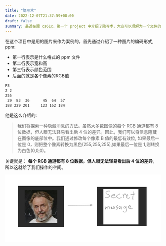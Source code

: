 ```yaml
---
title: "隐写术"
date: 2022-12-07T21:37:59+08:00
draft: false
summary: 最近在跟 cs61c，第一个 project 中介绍了隐写术，大意可以理解为一个文件的内容是`123`,在经过特定的编码转换后成了`456`。
---
```


在这个项目中是用的图片来作为案例的，首先通过介绍了一种图片的编码形式, ppm:
- 第一行表示是什么格式的 ppm 文件
- 第二行表示宽和高
- 第三行表示颜色范围
- 后面的就是各个像素的RGB值

```ppm
P3
2 2
255
 29  83  36      45  64  57   
188 229 201     123 162 184   

```

他是这么介绍的:

> 我们将探索一种隐藏消息的方法。虽然大多数图像的每个 RGB 通道都有 8 位数据，但人眼无法轻易看出后 4 位的差异。因此，我们可以将信息隐藏在图像的底部位中。我们通过修改每个像素 B 值的最低有效位, 如果最后一位是 0，则把整个像素转换为黑色(255,255,255),如果最后一位是 1,则转换为白色(0,0,0)。

关键就是： **每个 RGB 通道都有 8 位数据，但人眼无法轻易看出后 4 位的差异**，所以这就给了我们操作的空间。

![项目的结果](/images/14.png)